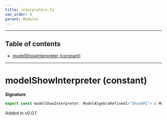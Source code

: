 ```yaml
---
title: interpreters.ts
nav_order: 4
parent: Modules
---
```


---

<h2 class="text-delta">Table of contents</h2>

- [modelShowInterpreter (constant)](#modelshowinterpreter-constant)

---

# modelShowInterpreter (constant)

**Signature**

```ts
export const modelShowInterpreter: ModelAlgebraRefined1<"ShowURI"> & ModelAlgebraNewtype1<"ShowURI"> & ModelAlgebraUnknown1<"ShowURI"> & ModelAlgebraPrimitive1<"ShowURI"> & ModelAlgebraIntersection1<"ShowURI"> & ModelAlgebraObject1<"ShowURI"> & ModelAlgebraTaggedUnions1<"ShowURI"> & ModelAlgebraRecursive1<"ShowURI"> & ModelAlgebraSet1<"ShowURI"> & ModelAlgebraStrMap1<"ShowURI"> & ModelAlgebraTerm1<"ShowURI"> = ...
```

Added in v0.0.1
